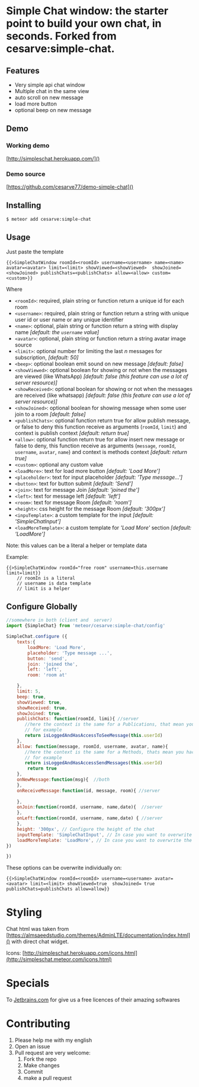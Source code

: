 # Simple Chat window: the starter point to build your own chat, in seconds. Forked from cesarve:simple-chat.

## Features

- Very simple api chat window
- Multiple chat in the same view
- auto scroll on new message
- load more button
- optional beep on new message

## Demo 

### Working demo
[http://simpleschat.herokuapp.com/]()

### Demo source

[https://github.com/cesarve77/demo-simple-chat]()

## Installing

`$ meteor add cesarve:simple-chat`

## Usage

Just paste the template 

```
{{>SimpleChatWindow roomId=<roomId> username=<username> name=<name> avatar=<avatar> limit=<limit> showViewed=<showViewed>  showJoined=<showJoined> publishChats=<publishChats> allow=<allow> custom=<custom>}}
```
   
      
Where

- `<roomId>`: required, plain string or function return a unique id for each room
- `<username>`: required, plain string or function return a string with unique user id or user name or any unique identifier
- `<name>`: optional, plain string or function return a string with display name *[default: the `username` value]*
- `<avatar>`: optional, plain string or function return a string avatar image source 
- `<limit>`: optional number for limiting the last *n* messages for subscription, *[default: 50]*
- `<beep>`: optional boolean emit sound on new message *[default: false]*
- `<showViewed>`: optional boolean for showing or not when the messages are viewed (like WhatsApp) *[default: false (this feature can use a lot of server resource)]*
- `<showReceived>`: optional boolean for showing or not when the messages are received (like whatsapp) *[default: false (this feature can use a lot of server resource)]*
- `<showJoined>`: optional boolean for showing message when some user join to a room *[default: false]*
- `<publishChats>`: optional function return true for allow publish message, or false to deny this function receive as arguments (`roomId`, `limit`) and context is publish context *[default: return true]*
- `<allow>`: optional function return true for allow insert new message or false to deny, this function receive as arguments (`message`, `roomId`, `username`, `avatar`, `name`) and context is methods context *[default: return true]*
- `<custom>`: optional any custom value
- `<loadMore>`: text for load more button *[default: 'Load More']*
- `<placeholder>`: text for input placeholder *[default: 'Type message...']*
- `<button>`: text for button submit *[default: 'Send']*
- `<join>`: text for message Join *[default: 'joined the']*
- `<left>`: text for message left *[default: 'left']*
- `<room>`: text for message Room *[default: 'room']*
- `<height>`: css height for the message Room *[default: '300px']*
- `<inpuTemplate>`: a custom template for the input *[default: 'SimpleChatInput']*
- `<loadMoreTemplate>`:  a custom template for *'Load More'* section *[default: 'LoadMore']*


Note: this values can be a literal a helper or template data

Example:

```
{{>SimpleChatWindow roomId="free room" username=this.username limit=limit}}
    // roomIn is a literal
    // username is data template
    // limit is a helper
```

## Configure Globally 

```javascript
//somewhere in both (client and  server) 
import {SimpleChat} from 'meteor/cesarve:simple-chat/config'

SimpleChat.configure ({
    texts:{
        loadMore: 'Load More',
        placeholder: 'Type message ...',
        button: 'send',
        join: 'joined the',
        left: 'left',
        room: 'room at'

    },
    limit: 5,
    beep: true, 
    showViewed: true,
    showReceived: true,
    showJoined: true,
    publishChats: function(roomId, limi){ //server
       //here the context is the same for a Publications, that mean you have access to this.userId who are asking for subscribe.
       // for example
       return isLoggedAndHasAccessToSeeMessage(this.userId)
    },
    allow: function(message, roomId, username, avatar, name){
       //here the context is the same for a Methods, thats mean you hace access to this.userId also
       // for example
       return isLoggedAndHasAccessSendMessages(this.userId)
        return true
    },
    onNewMessage:function(msg){  //both
    },
    onReceiveMessage:function(id, message, room){ //server
        
    },
    onJoin:function(roomId, username, name,date){  //server
    },
    onLeft:function(roomId, username, name,date) { //server
    },
    height: '300px', // Configure the height of the chat
    inputTemplate: 'SimpleChatInput', // In case you want to overwrite the template
    loadMoreTemplate: 'LoadMore', // In case you want to overwrite the template
})

})
```

These options can be overwrite individually on: 

```
{{>SimpleChatWindow roomId=<roomId> username=<username> avatar=<avatar> limit=<limit> showViewed=true  showJoined= true publishChats=publishChats allow=allow}}
```

# Styling

Chat html was taken from [https://almsaeedstudio.com/themes/AdminLTE/documentation/index.html]() with direct chat widget.

Icons: 
[http://simpleschat.herokuapp.com/icons.html](http://simpleschat.meteor.com/icons.html)

# Specials 

To [Jetbrains.com](Jetbrains.com) for give us a free licences of their amazing softwares

# Contributing 

1. Please help me with my english
2. Open an issue
3. Pull request are very welcome:
	1. Fork the repo
	2. Make changes
	3. Commit
	4. make a pull request
